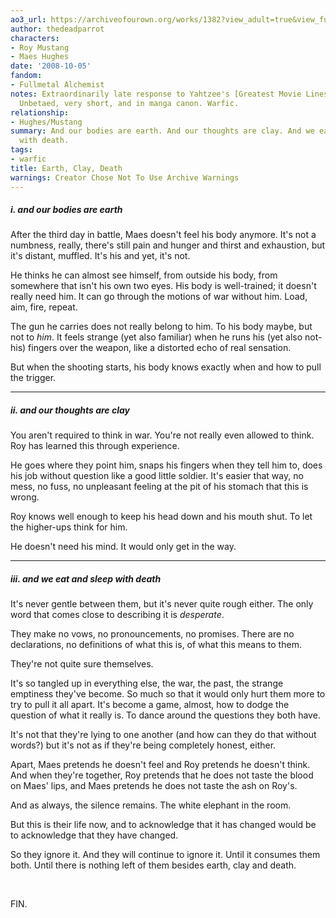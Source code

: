 ```yaml
---
ao3_url: https://archiveofourown.org/works/1382?view_adult=true&view_full_work=true
author: thedeadparrot
characters:
- Roy Mustang
- Maes Hughes
date: '2008-10-05'
fandom:
- Fullmetal Alchemist
notes: Extraordinarily late response to Yahtzee's [Greatest Movie Lines Challenge](http://www.livejournal.com/users/yahtzee63/185439.html).
  Unbetaed, very short, and in manga canon. Warfic.
relationship:
- Hughes/Mustang
summary: And our bodies are earth. And our thoughts are clay. And we eat and sleep
  with death.
tags:
- warfic
title: Earth, Clay, Death
warnings: Creator Chose Not To Use Archive Warnings
---
```


##### i. and our bodies are earth

After the third day in battle, Maes doesn't feel his body anymore. It's not a numbness, really, there's still pain and hunger and thirst and exhaustion, but it's distant, muffled. It's his and yet, it's not.

He thinks he can almost see himself, from outside his body, from somewhere that isn't his own two eyes. His body is well-trained; it doesn't really need him. It can go through the motions of war without him. Load, aim, fire, repeat.

The gun he carries does not really belong to him. To his body maybe, but not to *him*. It feels strange (yet also familiar) when he runs his (yet also not-his) fingers over the weapon, like a distorted echo of real sensation.

But when the shooting starts, his body knows exactly when and how to pull the trigger.



---

##### ii. and our thoughts are clay

You aren't required to think in war. You're not really even allowed to think. Roy has learned this through experience.

He goes where they point him, snaps his fingers when they tell him to, does his job without question like a good little soldier. It's easier that way, no mess, no fuss, no unpleasant feeling at the pit of his stomach that this is wrong.

Roy knows well enough to keep his head down and his mouth shut. To let the higher-ups think for him.

He doesn't need his mind. It would only get in the way.



---

##### iii. and we eat and sleep with death

It's never gentle between them, but it's never quite rough either. The only word that comes close to describing it is *desperate*.

They make no vows, no pronouncements, no promises. There are no declarations, no definitions of what this is, of what this means to them.

They're not quite sure themselves.

It's so tangled up in everything else, the war, the past, the strange emptiness they've become. So much so that it would only hurt them more to try to pull it all apart. It's become a game, almost, how to dodge the question of what it really is. To dance around the questions they both have.

It's not that they're lying to one another (and how can they do that without words?) but it's not as if they're being completely honest, either.

Apart, Maes pretends he doesn't feel and Roy pretends he doesn't think. And when they're together, Roy pretends that he does not taste the blood on Maes' lips, and Maes pretends he does not taste the ash on Roy's.

And as always, the silence remains. The white elephant in the room.

But this is their life now, and to acknowledge that it has changed would be to acknowledge that they have changed.

So they ignore it. And they will continue to ignore it. Until it consumes them both. Until there is nothing left of them besides earth, clay and death.

 

FIN.